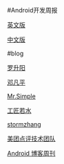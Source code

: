 #Android开发周报

[英文版](http://androidweekly.net/)

[中文版](http://www.androidweekly.cn/)

#blog

[罗升阳](http://blog.csdn.net/luoshengyang)

[邓凡平](http://blog.csdn.net/innost)

[Mr.Simple](http://blog.csdn.net/bboyfeiyu)

[工匠若水](http://blog.csdn.net/yanbober)

[stormzhang](http://stormzhang.com/posts/)

[美团点评技术团队](http://tech.meituan.com/)

[Android 博客周刊](http://androidblog.cn/)